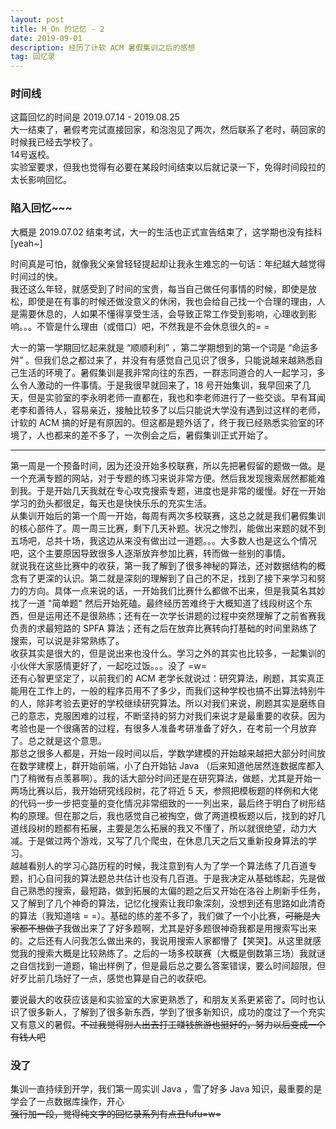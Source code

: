 ```yaml
---
layout: post
title: H_On 的记忆 - 2
date: 2019-09-01
description: 经历了计软 ACM 暑假集训之后的感想
tag: 回忆录
---
```


### 时间线
这篇回忆的时间是 2019.07.14 - 2019.08.25
<br>
大一结束了，暑假考完试直接回家，和泡泡见了两次，然后联系了老时，萌回家的时候我已经去学校了。
<br>
14号返校。
<br>
实验室要求，但我也觉得有必要在某段时间结束以后就记录一下，免得时间段拉的太长影响回忆。

### 陷入回忆~~~
大概是 2019.07.02 结束考试，大一的生活也正式宣告结束了，这学期也没有挂科 [yeah~]

时间真是可怕，就像我父亲曾轻轻提起却让我永生难忘的一句话：年纪越大越觉得时间过的快。<br>
我还这么年轻，就感受到了时间的宝贵，每当自己做任何事情的时候，即使是放松，即使是在有事的时候还做没意义的休闲，我也会给自己找一个合理的理由，人是需要休息的，人如果不懂得享受生活，会导致正常工作受到影响，心理收到影响。。。不管是什么理由（或借口）吧，不然我是不会休息很久的= =

大一的第一学期回忆起来就是 “顺顺利利” ，第二学期想到的第一个词是 “命运多舛” 。但我们总之都过来了，并没有有感觉自己见识了很多，只能说越来越熟悉自己生活的环境了。暑假集训是我非常向往的东西，一群志同道合的人一起学习，多么令人激动的一件事情。于是我很早就回来了，18 号开始集训，我早回来了几天，但是实验室的李永明老师一直都在，我也和李老师进行了一些交谈。早有耳闻老李和善待人，容易亲近，接触比较多了以后只能说大学没有遇到过这样的老师，计软的 ACM 搞的好是有原因的。但这都是题外话了，终于我已经熟悉实验室的环境了，人也都来的差不多了，一次例会之后，暑假集训正式开始了。
***
第一周是一个预备时间，因为还没开始多校联赛，所以先把暑假留的题做一做。是一个充满专题的网站，对于专题的练习来说非常方便。然后我发现搜索居然都能难到我。于是开始几天我就在专心攻克搜索专题，进度也是非常的缓慢。好在一开始学习的劲头都很足，每天也是快快乐乐的充实生活。<br>
从集训开始后的第一个周一开始，每周有两次多校联赛，这总之就是我们暑假集训的核心部件了。周一周三比赛，剩下几天补题。状况之惨烈，能做出来题的就不到五场吧，总共十场，我这边从来没有做出过一道题。。。大多数人也是这么个情况吧，这个主要原因导致很多人逐渐放弃参加比赛，转而做一些别的事情。<br>
就说我在这些比赛中的收获，第一我了解到了很多神秘的算法，还对数据结构的概念有了更深的认识。第二就是深刻的理解到了自己的不足，找到了接下来学习和努力的方向。具体一点来说的话，一开始我们比赛什么都做不出来，但是我莫名其妙找了一道 "简单题" 然后开始死磕。最终经历苦难终于大概知道了线段树这个东西，但是运用还不是很熟练；还有在一次学长讲题的过程中突然理解了之前省赛我负责的求最短路的 SPFA 算法；还有之后在放弃比赛转向打基础的时间里熟练了搜索，可以说是非常熟练了。<br>
收获其实是很大的，但是说出来也没什么。学习之外的其实也比较多，一起集训的小伙伴大家感情更好了，一起吃过饭。。。没了 =w=<br>
还有心智更坚定了，以前我们的 ACM 老学长就说过：研究算法，刷题，其实真正能用在工作上的，一般的程序员用不了多少，而我们这种学校也搞不出算法特别牛的人，除非考验去更好的学校继续研究算法。所以对我们来说，刷题其实是磨练自己的意志，克服困难的过程，不断坚持的努力对我们来说才是最重要的收获。因为考验也是一个很痛苦的过程，有很多人准备考研准备了好久，在考前一个月放弃了。总之就是这个意思。<br>
那总之很多人都是，开始一段时间以后，学数学建模的开始越来越把大部分时间放在数学建模上，群开始前端，小了白开始钻 Java （后来知道他居然连数据库都入门了稍微有点羡慕啊）。我的话大部分时间还是在研究算法，做题，尤其是开始一两场比赛以后，我开始研究线段树，花了将近 5 天，参照把模板题的样例和大佬的代码一步一步把变量的变化情况非常细致的一一列出来，最后终于明白了树形结构的原理。但在那之后，我也感觉自己被掏空，做了两道模板题以后，找到的好几道线段树的题都有拓展，主要是怎么拓展的我又不懂了，所以就很绝望，动力大减。于是做过两个游戏，又写了几个爬虫，在休息几天之后又重新投身算法的学习。<br>
越越看别人的学习心路历程的时候，我注意到有人为了学一个算法练了几百道专题，扪心自问我的算法题总共估计也没有几百道。于是我决定从基础练起，先是做自己熟悉的搜索，最短路，做到拓展的太偏的题之后又开始在洛谷上刷新手任务，又了解到了几个神奇的算法，记忆化搜索让我印象深刻，没想到还有思路如此清奇的算法（我知道啥 = =）。基础的练的差不多了，我们做了一个小比赛，~~可能是大家都不想做了~~我做出来了了好多题啊，尤其是好多题很神奇我都是用搜索写出来的。之后还有人问我怎么做出来的，我说用搜索人家都懵了【笑哭】。从这里就感觉我的搜索大概是比较熟练了。之后的一场多校联赛（大概是倒数第三场）我就谜之自信找到一道题，输出样例了，但是最后总之要么答案错误，要么时间超限，但好歹比前几场好了一点，感觉也算是自己的收获吧。

要说最大的收获应该是和实验室的大家更熟悉了，和朋友关系更紧密了。同时也认识了很多新人，了解到了很多新东西，学到了很多新知识，成功的度过了一个充实又有意义的暑假。~~不过我觉得别人出去打工赚钱旅游也挺好的，努力以后变成一个有钱人吧~~<br>

### 没了
集训一直持续到开学，我们第一周实训 Java ，雪了好多 Java 知识，最重要的是学会了一点数据库操作，开心<br>
~~强行加一段，觉得纯文字的回忆录系列有点丑fufu=w=~~
